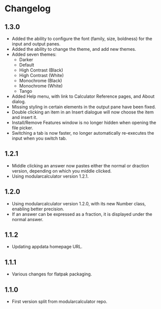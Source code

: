 # Changelog

## 1.3.0
- Added the ability to configure the font (family, size, boldness) for the input and output panes.
- Added the ability to change the theme, and add new themes.
- Added seven themes:
	- Darker
	- Default
	- High Contrast (Black)
	- High Contrast (White)
	- Monochrome (Black)
	- Monochrome (White)
	- Tango
- Added Help menu, with link to Calculator Reference pages, and About dialog.
- Missing styling in certain elements in the output pane have been fixed.
- Double clicking an item in an Insert dialogue will now choose the item and insert it.
- Install/Remove Features window is no longer hidden when opening the file picker.
- Switching a tab is now faster, no longer automatically re-executes the input when you switch tab.

## 1.2.1
- Middle clicking an answer now pastes either the normal or draction version, depending on which you middle clicked.
- Using modularcalculator version 1.2.1.

## 1.2.0
- Using modularcalculator version 1.2.0, with its new Number class, enabling better precision.
- If an answer can be expressed as a fraction, it is displayed under the normal answer.

## 1.1.2
- Updating appdata homepage URL.

## 1.1.1
- Various changes for flatpak packaging.

## 1.1.0
- First version split from modularcalculator repo.
